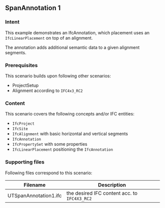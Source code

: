 
## SpanAnnotation 1

### Intent

This example demonstrates an IfcAnnotation, which placement uses an `IfcLinearPlacement` on top of an alignment. 

The annotation adds additional semantic data to a given alignment segments. 

### Prerequisites

This scenario builds upon following other scenarios:

- ProjectSetup
- Alignment according to `IFC4x3_RC2`

### Content

This scenario covers the following concepts and/or IFC entities:

- `IfcProject`
- `IfcSite`
- `IfcAlignment` with basic horizontal and vertical segments
- `IfcAnnotation`
- `IfcPropertySet` with some properties
- `IfcLinearPlacement` positioning the `IfcAnnotation` 

### Supporting files

Following files correspond to this scenario:

| Filename                          | Description                                             |
|-----------------------------------|---------------------------------------------------------|
| UTSpanAnnotation1.ifc             | the desired IFC content acc. to `IFC4X3_RC2`            |

